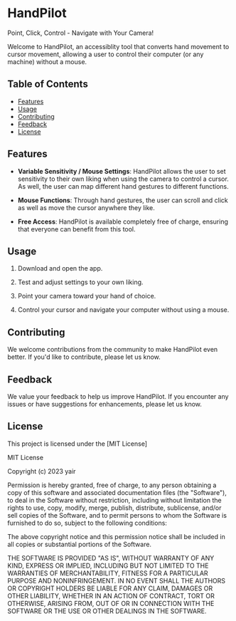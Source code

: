 # HandPilot
Point, Click, Control - Navigate with Your Camera!

Welcome to HandPilot, an accessiblity tool that converts hand movement to cursor movement, allowing a user to control their computer (or any machine) without a mouse. 

## Table of Contents
- [Features](#features)
- [Usage](#usage)
- [Contributing](#contributing)
- [Feedback](#feedback)
- [License](#license)

## Features

- **Variable Sensitivity / Mouse Settings**: HandPilot allows the user to set sensitivity to their own liking when using the camera to control a cursor. As well, the user can map different hand gestures to different functions.

- **Mouse Functions**: Through hand gestures, the user can scroll and click as well as move the cursor anywhere they like.

- **Free Access**: HandPilot is available completely free of charge, ensuring that everyone can benefit from this tool.

## Usage

1. Download and open the app.

2. Test and adjust settings to your own liking.

3. Point your camera toward your hand of choice.

4. Control your cursor and navigate your computer without using a mouse.

## Contributing

We welcome contributions from the community to make HandPilot even better. If you'd like to contribute, please let us know.

## Feedback

We value your feedback to help us improve HandPilot. If you encounter any issues or have suggestions for enhancements, please let us know.

## License

This project is licensed under the [MIT License]

MIT License

Copyright (c) 2023 yair

Permission is hereby granted, free of charge, to any person obtaining a copy
of this software and associated documentation files (the "Software"), to deal
in the Software without restriction, including without limitation the rights
to use, copy, modify, merge, publish, distribute, sublicense, and/or sell
copies of the Software, and to permit persons to whom the Software is
furnished to do so, subject to the following conditions:

The above copyright notice and this permission notice shall be included in all
copies or substantial portions of the Software.

THE SOFTWARE IS PROVIDED "AS IS", WITHOUT WARRANTY OF ANY KIND, EXPRESS OR
IMPLIED, INCLUDING BUT NOT LIMITED TO THE WARRANTIES OF MERCHANTABILITY,
FITNESS FOR A PARTICULAR PURPOSE AND NONINFRINGEMENT. IN NO EVENT SHALL THE
AUTHORS OR COPYRIGHT HOLDERS BE LIABLE FOR ANY CLAIM, DAMAGES OR OTHER
LIABILITY, WHETHER IN AN ACTION OF CONTRACT, TORT OR OTHERWISE, ARISING FROM,
OUT OF OR IN CONNECTION WITH THE SOFTWARE OR THE USE OR OTHER DEALINGS IN THE
SOFTWARE.
